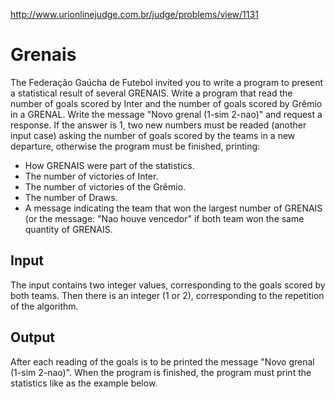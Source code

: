 http://www.urionlinejudge.com.br/judge/problems/view/1131

# Grenais

The Federação Gaúcha de Futebol invited you to write a program to present a
statistical result of several GRENAIS. Write a program that read the number of
goals scored by Inter and the number of goals scored by Grêmio in a GRENAL.
Write the message "Novo grenal (1-sim 2-nao)" and request a response. If the
answer is 1, two new numbers must be readed (another input case) asking the
number of goals scored by the teams in a new departure, otherwise the program
must be finished, printing:

- How GRENAIS were part of the statistics.
- The number of victories of Inter.
- The number of victories of the Grêmio.
- The number of Draws.
- A message indicating the team that won the largest number of GRENAIS (or the
  message: "Nao houve vencedor" if both team won the same quantity of GRENAIS.

## Input

The input contains two integer values​​, corresponding to the goals scored by
both teams. Then there is an integer (1 or 2), corresponding to the repetition
of the algorithm.

## Output

After each reading of the goals is to be printed the message "Novo grenal
(1-sim 2-nao)". When the program is finished, the program must print the
statistics like as the example below.
